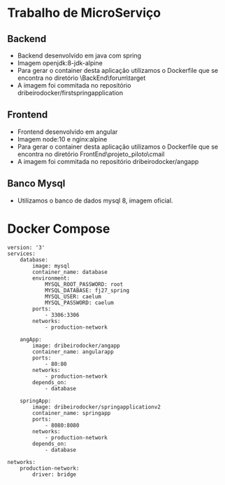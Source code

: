 # Trabalho de MicroServiço

## Backend

- Backend desenvolvido em java com spring
- Imagem openjdk:8-jdk-alpine
- Para gerar o container desta aplicação utilizamos o Dockerfile que se encontra no diretório \BackEnd\forum\target
- A imagem foi commitada no repositório dribeirodocker/firstspringapplication

## Frontend

- Frontend desenvolvido em angular
- Imagem node:10 e nginx:alpine
- Para gerar o container desta aplicação utilizamos o Dockerfile que se encontra no diretório FrontEnd\projeto_piloto\cmail
- A imagem foi commitada no repositório dribeirodocker/angapp

## Banco Mysql
- Utilizamos o banco de dados mysql 8, imagem oficial.

# Docker Compose
```
version: '3'
services:
    database:
        image: mysql
        container_name: database
        environment:
            MYSQL_ROOT_PASSWORD: root
            MYSQL_DATABASE: fj27_spring
            MYSQL_USER: caelum
            MYSQL_PASSWORD: caelum
        ports:
            - 3306:3306
        networks:
            - production-network

    angApp:
        image: dribeirodocker/angapp
        container_name: angularapp
        ports:
            - 80:80
        networks:
            - production-network
        depends_on:
            - database
    
    springApp:
        image: dribeirodocker/springapplicationv2
        container_name: springapp
        ports:
            - 8080:8080
        networks: 
            - production-network
        depends_on:
            - database

networks:
    production-network:
        driver: bridge
```
